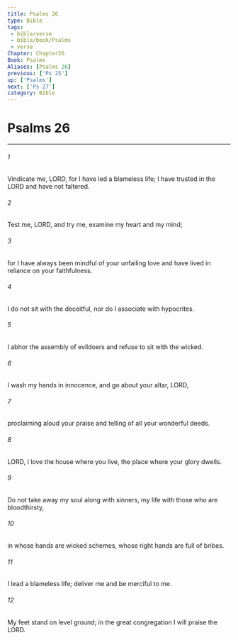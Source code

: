 ```yaml
---
title: Psalms 26
type: Bible
tags:
 - bible/verse
 - bible/book/Psalms
 - verse
Chapter: Chapter26
Book: Psalms
Aliases: [Psalms 26]
previous: ['Ps 25']
up: ['Psalms']
next: ['Ps 27']
category: Bible
---
```

# Psalms 26

***


###### 1 
Vindicate me, LORD, for I have led a blameless life; I have trusted in the LORD and have not faltered. 

###### 2 
Test me, LORD, and try me, examine my heart and my mind; 

###### 3 
for I have always been mindful of your unfailing love and have lived in reliance on your faithfulness. 

###### 4 
I do not sit with the deceitful, nor do I associate with hypocrites. 

###### 5 
I abhor the assembly of evildoers and refuse to sit with the wicked. 

###### 6 
I wash my hands in innocence, and go about your altar, LORD, 

###### 7 
proclaiming aloud your praise and telling of all your wonderful deeds. 

###### 8 
LORD, I love the house where you live, the place where your glory dwells. 

###### 9 
Do not take away my soul along with sinners, my life with those who are bloodthirsty, 

###### 10 
in whose hands are wicked schemes, whose right hands are full of bribes. 

###### 11 
I lead a blameless life; deliver me and be merciful to me. 

###### 12 
My feet stand on level ground; in the great congregation I will praise the LORD. 
